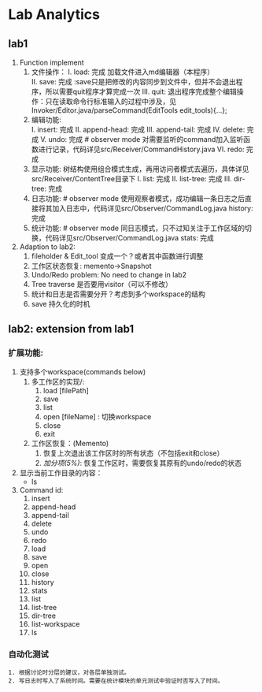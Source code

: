 # Lab Analytics
## lab1
1. Function implement
   1. 文件操作：
     I.      load: 完成 加载文件进入md编辑器（本程序）   
     II.     save: 完成 :save只是把修改的内容同步到文件中，但并不会退出程序，所以需要quit程序才算完成一次
     III.    quit: 退出程序完成整个编辑操作：只在读取命令行标准输入的过程中涉及，见Invoker/Editor.java/parseCommand(EditTools edit_tools){...};
   2. 编辑功能:   
     I.      insert:       完成
     II.     append-head:  完成
     III.    append-tail:  完成
     IV.     delete:       完成
     V.      undo:         完成 # observer mode 对需要监听的command加入监听函数进行记录，代码详见src/Receiver/CommandHistory.java
     VI.     redo:         完成
   3. 显示功能: 树结构使用组合模式生成，再用访问者模式去遍历，具体详见src/Receiver/ContentTree目录下
     I.      list:         完成
     II.     list-tree:    完成
     III.    dir-tree:     完成
   4. 日志功能: # observer mode 使用观察者模式，成功编辑一条日志之后直接将其加入日志中，代码详见src/Observer/CommandLog.java
     history:              完成
   5. 统计功能: # observer mode 同日志模式，只不过知关注于工作区域的切换，代码详见src/Observer/CommandLog.java
     stats:                完成            
2. Adaption to lab2:
   1. fileholder & Edit_tool 变成一个？或者其中函数进行调整
   2. 工作区状态恢复: memento->Snapshot
   3. Undo/Redo problem: No need to change in lab2
   4. Tree traverse 是否要用visitor（可以不修改）
   5. 统计和日志是否需要分开？考虑到多个workspace的结构
   6. save 持久化的时机

## lab2: extension from lab1
### 扩展功能:
1. 支持多个workspace(commands below)
   1. 多工作区的实现/:
      1. load [filePath]
      2. save 
      3. list
      4. open [fileName] : 切换workspace
      5. close
      6. exit
   2. 工作区恢复：(Memento)
      1. 恢复上次退出该工作区时的所有状态（不包括exit和close）
      2. _*加分项(5%)*_: 恢复工作区时，需要恢复其原有的undo/redo的状态 
2. 显示当前工作目录的内容：
   * ls
3. Command id:
   1. insert
   2. append-head
   3. append-tail
   4. delete
   5. undo
   6. redo
   7. load
   8. save
   9. open
   10. close
   11. history
   12. stats
   13. list
   14. list-tree
   15. dir-tree
   16. list-workspace
   17. ls
   
### 自动化测试
```
1. 根据讨论时分层的建议，对各层单独测试。
2. 写日志时写入了系统时间。需要在统计模块的单元测试中验证时否写入了时间。
```